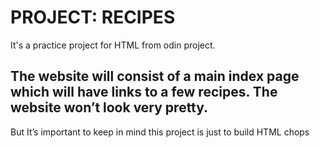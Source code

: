 # PROJECT: RECIPES

It's a practice project for HTML from odin project.

## The website will consist of a main index page which will have links to a few recipes. The website won’t look very pretty.

But It’s important to keep in mind this project is just to build HTML chops